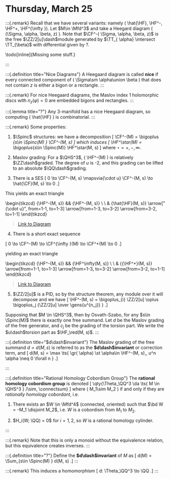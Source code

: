 # Thursday, March 25


:::{.remark}
Recall that we have several variants: namely \( \hat{\HF}, \HF^-, \HF^+, \HF^{\infty }\).
Let $M\in \Mfd^3$ and take a Heegard diagram \( (\Sigma, \alpha, \beta, z) \).
Note that $\CF^-( \Sigma, \alpha, \beta, z)$ is the free $\ZZ/2[u]\dash$module generated by $\TT_{ \alpha} \intersect \TT_{\beta}$ with differential given by ?.

\todo[inline]{Missing some stuff.}

:::

:::{.definition title="Nice Diagrams"}
A Heegaard diagram is called **nice** if every connected component of \( \Sigma\sm \alpha\union \beta \) that does not contain $z$ is either a bigon or a rectangle.
:::

:::{.remark}
For nice Heegaard diagrams, the Maslov index 1 holomorphic discs with $n_z( \varphi) = 0$ are embedded bigons and rectangles.
:::

:::{.lemma title="?"}
Any 3-manifold has a nice Heegaard diagram, so computing \( \hat{\HF} \) is combinatorial.
:::

:::{.remark}
Some properties:

1. $\Spinc$ structures: we have a decomposition 
  \[
  \CF^-(M) = \bigoplus _{s\in \Spinc(M) } \CF^-(M, s)
  \] 
  which induces 
  \[
  \HF^\star(M) = \bigoplus_{s\in \Spinc(M)} \HF^\star(M, s)
  \]
  where $\star = +, -, \infty$.

2. Maslov grading: For a $\QHS^3$, \( \HF^-(M) \) is relatively $\ZZ\dash$graded.
  The degree of $u$ is -2, and this grading can be lifted to an absolute $\QQ\dash$grading.

3. There is a SES
\[
0 \to \CF^-(M, s) \mapsvia{\cdot u} \CF^-(M, s) \to \hat{\CF}(M, s) \to 0
.\]

  This yields an exact triangle

\begin{tikzcd}
	{\HF^-(M, s)} && {\HF^-(M, s)} \\
	\\
	& {\hat{\HF}(M, s)}
	\arrow["{\cdot u}", from=1-1, to=1-3]
	\arrow[from=1-3, to=3-2]
	\arrow[from=3-2, to=1-1]
\end{tikzcd}

> [Link to Diagram](https://q.uiver.app/?q=WzAsMyxbMCwwLCJcXEhGXi0oTSwgcykiXSxbMiwwLCJcXEhGXi0oTSwgcykiXSxbMSwyLCJcXGhhdHtcXEhGfShNLCBzKSJdLFswLDEsIlxcY2RvdCB1Il0sWzEsMl0sWzIsMF1d)

4. There is a short exact sequence

\[
0 \to \CF^-(M) \to \CF^{\infty }(M) \to \CF^+(M) \to 0
.\]

yielding an exact triangle

\begin{tikzcd}
	{\HF^-(M, s)} && {\HF^\infty(M, s)} \\
	\\
	& {{\HF^+}(M, s)}
	\arrow[from=1-1, to=1-3]
	\arrow[from=1-3, to=3-2]
	\arrow[from=3-2, to=1-1]
\end{tikzcd}

> [Link to Diagram](https://q.uiver.app/?q=WzAsMyxbMCwwLCJcXEhGXi0oTSwgcykiXSxbMiwwLCJcXEhGXlxcaW5mdHkoTSwgcykiXSxbMSwyLCJ7XFxIRl4rfShNLCBzKSJdLFswLDFdLFsxLDJdLFsyLDBdXQ==)

5. $\ZZ/2[u]$ is a PID, so by the structure theorem, any module over it will decompose and we have
\[
\HF^-(M, s) = \bigoplus_{i} \ZZ/2[u] \oplus \bigoplus_j {\ZZ/2[u] \over \gens{u^{n_j}} }
.\]

Supposing that $M \in \QHS^3$, then by Osvath-Szabo, for any $s\in \Spinc(M)$ there is exactly one free summand.
Let $d$ be the Maslov grading of the free generator, and $c_j$ be the grading of the torsion part.
We write the $u\dash$torsion part as $\HF_\red(M, s)$.
:::

:::{.definition title="$d\dash$invariant"}
The Maslov grading of the free summand $d = d(M, s)$ is referred to as the **$d\dash$invariant** or correction term, and
\[
d(M, s) = \max \ts{ \gr( \alpha) \st \alpha\in \HF^-(M, s),\, u^n \alpha \neq 0 \forall n  }
.\]

:::

:::{.definition title="Rational Homology Cobordism Group"}
The **rational homology cobordism group** is denoted
\[
\qty{\Theta_\QQ^3 \da \ts{ M \in \QHS^3 } /\sim, \connectsum}
\]
where \( M_1\sim M_2 \) if and only if they are *rationally homology cobordant*, i.e. 

1. There exists an $W \in \Mfd^4$ (connected, oriented) such that $\bd W = -M_1 \disjoint M_2$, i.e. $W$ is a cobordism from $M_1$ to $M_2$.

2. $H_i(W; \QQ) = 0$ for $i=1, 2$, so $W$ is a rational homology cylinder.

:::

:::{.remark}
Note that this is only a monoid without the equivalence relation, but this equivalence creates inverses.
:::

:::{.definition title="?"}
Define the **$d\dash$invariant** of $M$ as 
\[
d(M) = \Sum_{s\in \Spinc(M) } d(M, s)
.\]
:::

:::{.remark}
This induces a homomorphism 
\[
d: \Theta_\QQ^3 \to \QQ
.\]
:::


